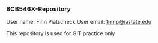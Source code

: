 ### BCB546X-Repository

User name: Finn Piatscheck
User email: finnp@iastate.edu

This repository is used for GIT practice only

## 



